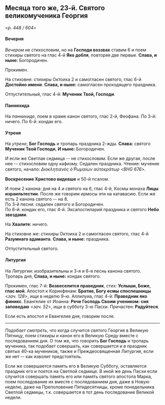 
## Месяца того же, 23-й. Святого великомученика Георгия  

<*p. 448 / 604*>

#### Вечерня

*Вечером* не стихословим, но на **Господи воззвах** ставим 6 и поем стихиры святого на глас 4-й 
**Яко добля**, повторяя две первые. **Слава, и ныне:** Богородичен.  

Прокимен. 

На стиховне: стихиры Октоиха 2 и самогласен святого, глас 6-й **Достойно имени**. 
**Слава, и ныне:** самогласен проходящего праздника.  

Отпустительный, глас 4-й: **Мученик Твой, Господи**. 

#### Паннихида

На *паннихиде*, поем в храме канон святого, глас 2-й, Феофана. 
По 3-й: ничего. 
По 6-й: кондак его. 

#### Утреня

На *утрене*, **Бог Господь** и тропарь праздника 2-жды. **Слава:** святого **Мученик Твой Господи**, 
**И ныне:** Богородичен. 

И если же Светлая седмица -- не стихословим. Если же другая, после нее -- стихословим одну кафизму. 
Седален праздника. Чтение: мучение святого, начало: *Διοκλητιανὸς ὁ ̔Ρωμαίων αὐτοκράτωρ* <*BHG 676*>. 

**Воскресение Христово видевше** и 50-й псалом.

И поем 2 канона: дня на 4 и святого на 6, глас 4-й, Космы монаха **Лицы израильтестии**. После же 
говорим ирмосы эти на катавасию. Если же есть 2 канона святого -- на 8.  
По 3-й песни: седален святого и Богородичен.  
По 6-й: кондак его, глас 4-й. 
Эксапостиларий праздника и святого **Небо звездами**. 

На **Хвалите**: ничего.  

На стиховне же: стихиры Октоиха 2 и самогласен святого, глас 4-й **Разумнаго адаманта**. 
**Слава, и ныне:** праздника.  

Отпустительный святого.  

#### Литургия

На *Литургии*: изобразительны и 3-я и 6-я песнь канона святого. 
Тропарь дня, **Слава, и ныне:** кондак святого.  

Прокимен, глас 7-й: **Возвеселится праведник**, стих: **Услыши, Боже, глас мой**. 
Апостол к Коринфянам: **Братие, Богу есмы споспешницы** <*зач. 128*>, ищи в неделю 9-ю. 
Аллилуиа, глас 4-й: **Праведник яко финикс**. 
Евангелие от Иоанна: **Рече Господь Своим учеником: сия заповедаю** <*зач. 52*>, ищи в субботу 3-ю Пасхи. 
Причастен: **Радуйтеся**. 

Если есть апостол и Евангелие дня, говорим после.  

--- 

*Подобает смотреть*, что когда случится святого Георгия в Великую Пятницу, поем стихиры и канон его 
в Великую Среду вместе с последованием дня. О том же, что говорить **Бог Господь** и тропарь мученика, 
так подобает совершать, как совершается и в праздник святых 40-ка мучеников, также и Преждеосвященная 
Литургия, если же нет -- как изволит предстоятель.  

Если же совершается память его в Великую Субботу, оставляется праздник его и поется на Светлой седмице. 
В иной же день Пасхи если случится совершать память его или память святого апостола Марка, поем 
последование их вместе с последованием дня, даже в Новую неделю, даже на Преполовение Пятидесятницы, 
кроме понедельника Светлой седмицы, т.к. совершается в тот день последование Великой недели. 
